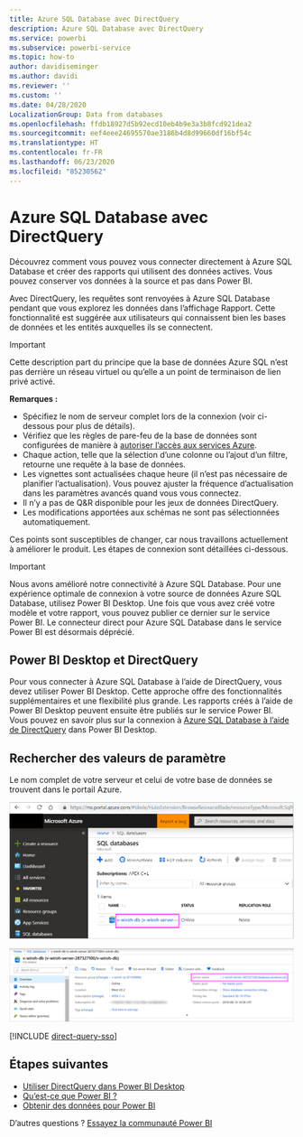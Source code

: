 ```yaml
---
title: Azure SQL Database avec DirectQuery
description: Azure SQL Database avec DirectQuery
ms.service: powerbi
ms.subservice: powerbi-service
ms.topic: how-to
author: davidiseminger
ms.author: davidi
ms.reviewer: ''
ms.custom: ''
ms.date: 04/28/2020
LocalizationGroup: Data from databases
ms.openlocfilehash: ffdb18927d5b92ecd10eb4b9e3a3b8fcd921dea2
ms.sourcegitcommit: eef4eee24695570ae3186b4d8d99660df16bf54c
ms.translationtype: HT
ms.contentlocale: fr-FR
ms.lasthandoff: 06/23/2020
ms.locfileid: "85230562"
---
```

# <a name="azure-sql-database-with-directquery"></a>Azure SQL Database avec DirectQuery

Découvrez comment vous pouvez vous connecter directement à Azure SQL Database et créer des rapports qui utilisent des données actives. Vous pouvez conserver vos données à la source et pas dans Power BI.

Avec DirectQuery, les requêtes sont renvoyées à Azure SQL Database pendant que vous explorez les données dans l’affichage Rapport. Cette fonctionnalité est suggérée aux utilisateurs qui connaissent bien les bases de données et les entités auxquelles ils se connectent.

> [!Important]
> Cette description part du principe que la base de données Azure SQL n’est pas derrière un réseau virtuel ou qu’elle a un point de terminaison de lien privé activé.

**Remarques :**

* Spécifiez le nom de serveur complet lors de la connexion (voir ci-dessous pour plus de détails).
* Vérifiez que les règles de pare-feu de la base de données sont configurées de manière à [autoriser l’accès aux services Azure](https://docs.microsoft.com/azure/sql-database/sql-database-networkaccess-overview#allow-azure-services).
* Chaque action, telle que la sélection d’une colonne ou l’ajout d’un filtre, retourne une requête à la base de données.
* Les vignettes sont actualisées chaque heure (il n’est pas nécessaire de planifier l’actualisation). Vous pouvez ajuster la fréquence d’actualisation dans les paramètres avancés quand vous vous connectez.
* Il n’y a pas de Q&R disponible pour les jeux de données DirectQuery.
* Les modifications apportées aux schémas ne sont pas sélectionnées automatiquement.

Ces points sont susceptibles de changer, car nous travaillons actuellement à améliorer le produit. Les étapes de connexion sont détaillées ci-dessous.

> [!Important]
> Nous avons amélioré notre connectivité à Azure SQL Database.  Pour une expérience optimale de connexion à votre source de données Azure SQL Database, utilisez Power BI Desktop.  Une fois que vous avez créé votre modèle et votre rapport, vous pouvez publier ce dernier sur le service Power BI.  Le connecteur direct pour Azure SQL Database dans le service Power BI est désormais déprécié.

## <a name="power-bi-desktop-and-directquery"></a>Power BI Desktop et DirectQuery

Pour vous connecter à Azure SQL Database à l’aide de DirectQuery, vous devez utiliser Power BI Desktop. Cette approche offre des fonctionnalités supplémentaires et une flexibilité plus grande. Les rapports créés à l’aide de Power BI Desktop peuvent ensuite être publiés sur le service Power BI. Vous pouvez en savoir plus sur la connexion à [Azure SQL Database à l’aide de DirectQuery](desktop-use-directquery.md) dans Power BI Desktop.

## <a name="find-parameter-values"></a>Rechercher des valeurs de paramètre

Le nom complet de votre serveur et celui de votre base de données se trouvent dans le portail Azure.

![Nouvelle mise à jour du portail Azure](media/service-azure-sql-database-with-direct-connect/azureportnew_update.png)

![Mise à jour du portail Azure](media/service-azure-sql-database-with-direct-connect/azureportal_update.png)

[!INCLUDE [direct-query-sso](../includes/direct-query-sso.md)]

## <a name="next-steps"></a>Étapes suivantes

* [Utiliser DirectQuery dans Power BI Desktop](desktop-use-directquery.md)  
* [Qu’est-ce que Power BI ?](../fundamentals/power-bi-overview.md)  
* [Obtenir des données pour Power BI](service-get-data.md)  

D’autres questions ? [Essayez la communauté Power BI](https://community.powerbi.com/)
